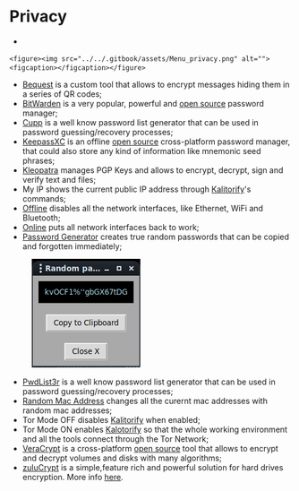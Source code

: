 # Privacy

*

    <figure><img src="../../.gitbook/assets/Menu_privacy.png" alt=""><figcaption></figcaption></figure>
* [Bequest](https://github.com/ASeriousMister/Bequest) is a custom tool that allows to encrypt messages hiding them in a series of QR codes;
* [BitWarden](https://bitwarden.com/) is a very popular, powerful and [open source](https://github.com/bitwarden) password manager;
* [Cupp](https://github.com/Mebus/cupp) is a well know password list generator that can be used in password guessing/recovery processes;
* [KeepassXC](https://keepassxc.org/) is an offline [open source](https://github.com/keepassxreboot/keepassxc) cross-platform password manager, that could also store any kind of information like mnemonic seed phrases;
* [Kleopatra](https://www.openpgp.org/software/kleopatra/) manages PGP Keys and allows to encrypt, decrypt, sign and verify text and files;
* My IP shows the current public IP address through [Kalitorify](https://github.com/brainfucksec/kalitorify)'s commands;
* [Offline](https://github.com/AnuBitux-project/scripts/blob/main/offline.sh) disables all the network interfaces, like Ethernet, WiFi and Bluetooth;
* [Online](https://github.com/AnuBitux-project/scripts/blob/main/online.sh) puts all network interfaces back to work;
* [Password Generator](https://github.com/ASeriousMister/passgen.py) creates true random passwords that can be copied and forgotten immediately;

<figure><img src="../../.gitbook/assets/pwd_gen.png" alt=""><figcaption></figcaption></figure>

* [PwdList3r](https://github.com/CYB3R-G0D/Pwdlist3r) is a well know password list generator that can be used in password guessing/recovery processes;
* [Random Mac Address](https://github.com/AnuBitux-project/scripts/blob/main/mac_random.sh) changes all the curernt mac addresses with random mac addresses;
* Tor Mode OFF disables [Kalitorify](https://github.com/brainfucksec/kalitorify) when enabled;
* Tor Mode ON enables [Kalotorify](https://github.com/brainfucksec/kalitorify) so that the whole working environment and all the tools connect through the Tor Network;
* [VeraCrypt](https://www.veracrypt.fr/en/Home.html) is a cross-platform [open source](https://github.com/veracrypt/VeraCrypt) tool that allows to encrypt and decrypt volumes and disks with many algorithms;
* [zuluCrypt](https://github.com/mhogomchungu/zuluCrypt) is a simple,feature rich and powerful solution for hard drives encryption. More info [here](https://mhogomchungu.github.io/zuluCrypt/).
